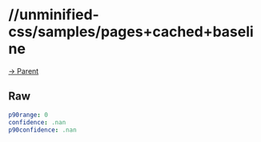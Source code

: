 
# //unminified-css/samples/pages+cached+baseline

[→ Parent](../..)


## Raw


```yaml
p90range: 0
confidence: .nan
p90confidence: .nan

```

